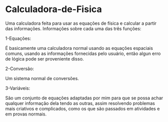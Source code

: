 # Calculadora-de-Fisica
Uma calculadora feita para usar as equações de física e calcular a partir das informações.
Informações sobre cada uma das três funções:

1-Equações:

É basicamente uma calculadora normal usando as equações espaciais comuns, usando as informações fornecidas pelo usuário, então algun erro de lógica pode ser proveniente disso.

2-Conversão:

Um sistema normal de conversões.

3-Variáveis:

São um conjunto de equações adaptadas por mim para que se possa achar qualquer informação dela tendo as outras, assim resolvendo problemas mais criativos e complicados, como os que são passados em atividades e em provas normais.
